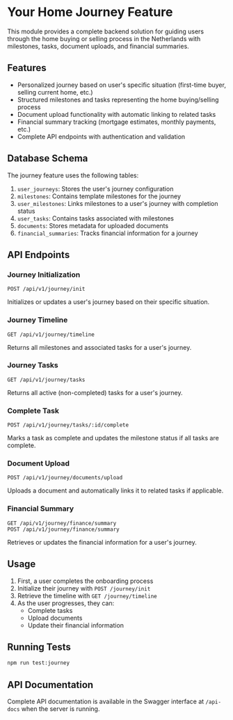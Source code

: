 # Your Home Journey Feature

This module provides a complete backend solution for guiding users through the home buying or selling process in the Netherlands with milestones, tasks, document uploads, and financial summaries.

## Features

- Personalized journey based on user's specific situation (first-time buyer, selling current home, etc.)
- Structured milestones and tasks representing the home buying/selling process
- Document upload functionality with automatic linking to related tasks
- Financial summary tracking (mortgage estimates, monthly payments, etc.)
- Complete API endpoints with authentication and validation

## Database Schema

The journey feature uses the following tables:

1. `user_journeys`: Stores the user's journey configuration
2. `milestones`: Contains template milestones for the journey
3. `user_milestones`: Links milestones to a user's journey with completion status
4. `user_tasks`: Contains tasks associated with milestones
5. `documents`: Stores metadata for uploaded documents
6. `financial_summaries`: Tracks financial information for a journey

## API Endpoints

### Journey Initialization

```
POST /api/v1/journey/init
```
Initializes or updates a user's journey based on their specific situation.

### Journey Timeline

```
GET /api/v1/journey/timeline
```
Returns all milestones and associated tasks for a user's journey.

### Journey Tasks

```
GET /api/v1/journey/tasks
```
Returns all active (non-completed) tasks for a user's journey.

### Complete Task

```
POST /api/v1/journey/tasks/:id/complete
```
Marks a task as complete and updates the milestone status if all tasks are complete.

### Document Upload

```
POST /api/v1/journey/documents/upload
```
Uploads a document and automatically links it to related tasks if applicable.

### Financial Summary

```
GET /api/v1/journey/finance/summary
POST /api/v1/journey/finance/summary
```
Retrieves or updates the financial information for a user's journey.

## Usage

1. First, a user completes the onboarding process
2. Initialize their journey with `POST /journey/init`
3. Retrieve the timeline with `GET /journey/timeline`
4. As the user progresses, they can:
   - Complete tasks
   - Upload documents
   - Update their financial information

## Running Tests

```bash
npm run test:journey
```

## API Documentation

Complete API documentation is available in the Swagger interface at `/api-docs` when the server is running.
